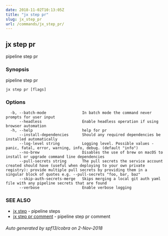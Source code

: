 ```yaml
---
date: 2018-11-02T10:13:05Z
title: "jx step pr"
slug: jx_step_pr
url: /commands/jx_step_pr/
---
```

## jx step pr

pipeline step pr

### Synopsis

pipeline step pr

```
jx step pr [flags]
```

### Options

```
  -b, --batch-mode                In batch mode the command never prompts for user input
      --headless                  Enable headless operation if using browser automation
  -h, --help                      help for pr
      --install-dependencies      Should any required dependencies be installed automatically
      --log-level string          Logging level. Possible values - panic, fatal, error, warning, info, debug. (default "info")
      --no-brew                   Disables the use of brew on macOS to install or upgrade command line dependencies
      --pull-secrets string       The pull secrets the service account created should have (useful when deploying to your own private registry): provide multiple pull secrets by providing them in a singular block of quotes e.g. --pull-secrets "foo, bar, baz"
      --skip-auth-secrets-merge   Skips merging a local git auth yaml file with any pipeline secrets that are found
      --verbose                   Enable verbose logging
```

### SEE ALSO

* [jx step](/commands/jx_step/)	 - pipeline steps
* [jx step pr comment](/commands/jx_step_pr_comment/)	 - pipeline step pr comment

###### Auto generated by spf13/cobra on 2-Nov-2018
